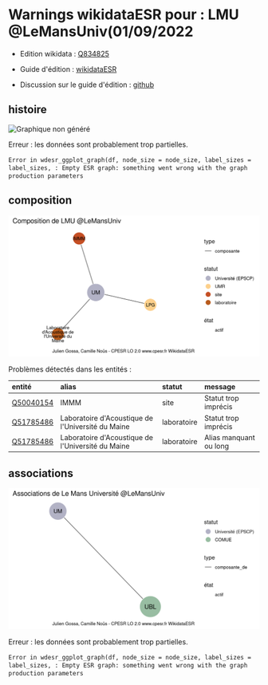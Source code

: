 Warnings wikidataESR pour : LMU @LeMansUniv(01/09/2022
================

- Edition wikidata : [Q834825](https://www.wikidata.org/wiki/Q834825)
- Guide d'édition : [wikidataESR](https://github.com/cpesr/wikidataESR/)

- Discussion sur le guide d'édition : [github](https://github.com/cpesr/wikidataESR/issues)



## histoire 

![Graphique non généré](Q834825-histoire.png) 

 


Erreur : les données sont probablement trop partielles.
```
Error in wdesr_ggplot_graph(df, node_size = node_size, label_sizes = label_sizes, : Empty ESR graph: something went wrong with the graph production parameters

``` 



## composition 

![Graphique non généré](Q834825-composition.png) 

Problèmes détectés dans les entités :

|entité                                               |alias                                             |statut      |message                |
|:----------------------------------------------------|:-------------------------------------------------|:-----------|:----------------------|
|[Q50040154](https://www.wikidata.org/wiki/Q50040154) |IMMM                                              |site        |Statut trop imprécis   |
|[Q51785486](https://www.wikidata.org/wiki/Q51785486) |Laboratoire d'Acoustique de l'Université du Maine |laboratoire |Statut trop imprécis   |
|[Q51785486](https://www.wikidata.org/wiki/Q51785486) |Laboratoire d'Acoustique de l'Université du Maine |laboratoire |Alias manquant ou long |

 



## associations 

![Graphique non généré](Q834825-associations.png) 

 


Erreur : les données sont probablement trop partielles.
```
Error in wdesr_ggplot_graph(df, node_size = node_size, label_sizes = label_sizes, : Empty ESR graph: something went wrong with the graph production parameters

``` 


